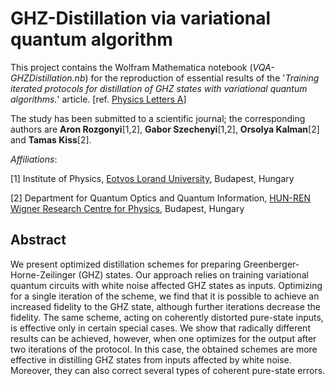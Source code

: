 # GHZ-Distillation via variational quantum algorithm

This project contains the Wolfram Mathematica notebook (*VQA-GHZDistillation.nb*) for the reproduction of essential results of the '*Training iterated protocols for distillation of GHZ states with variational quantum algorithms.*' article. [ref. [Physics Letters A](https://doi.org/10.1016/j.physleta.2024.129349
)]

The study has been submitted to a scientific journal; the corresponding authors are **Aron Rozgonyi**[1,2], **Gabor Szechenyi**[1,2], **Orsolya Kalman**[2] and **Tamas Kiss**[2].

*Affiliations*:

[1] Institute of Physics, [Eotvos Lorand University](https://www.elte.hu/en/), Budapest, Hungary

[2] Department for Quantum Optics and Quantum Information, [HUN-REN Wigner Research Centre for Physics](https://wigner.hu/en/news), Budapest, Hungary

## Abstract

We present optimized distillation schemes for preparing Greenberger-Horne-Zeilinger (GHZ) states. Our approach relies on training variational quantum circuits with white noise affected GHZ states as inputs. Optimizing for a single iteration of the scheme, we find that it is possible to achieve an increased fidelity to the GHZ state, although further iterations decrease the fidelity. The same scheme, acting on coherently distorted pure-state inputs, is effective only in certain special cases. We show that radically different results can be achieved, however, when one optimizes for the output after two iterations of the protocol. In this case, the obtained schemes are more effective in distilling GHZ states from inputs affected by white noise. Moreover, they can also correct several types of coherent pure-state errors.
